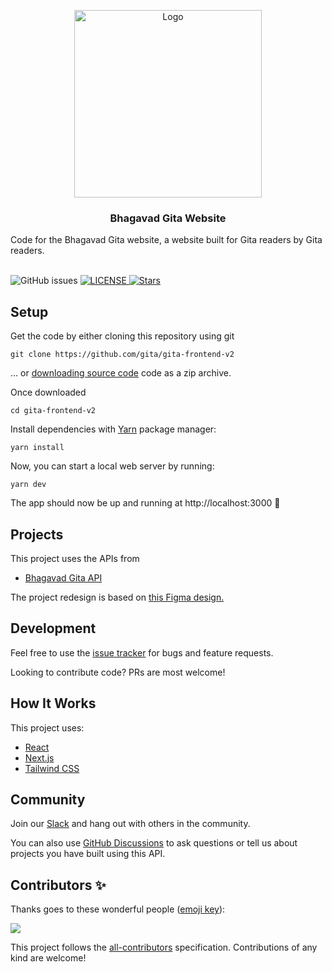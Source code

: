 <!-- markdownlint-disable -->

<p align="center">

<a href="https://bhagavadgita.io">

<img src="https://raw.githubusercontent.com/gita/bhagavad-gita-api/main/.github/gita.png" alt="Logo" width="300">

</a>

<h3 align="center">Bhagavad Gita Website</h3>

<p align="center">

Code for the Bhagavad Gita website, a website built for Gita readers by Gita readers.

<br />

<img alt="GitHub issues" src="https://img.shields.io/github/issues/gita/gita-frontend-v2">
<a href="https://github.com/gita//blob/master/LICENSE">
<img alt="LICENSE" src="https://img.shields.io/badge/License-MIT-yellow.svg?maxAge=43200">
</a>
<a href="https://starcharts.herokuapp.com/gita/gita-frontend-v2"><img alt="Stars" src="https://img.shields.io/github/stars/gita/gita-frontend-v2.svg?style=social"></a>

</p>

## Setup

Get the code by either cloning this repository using git

```
git clone https://github.com/gita/gita-frontend-v2
```

... or [downloading source code](https://github.com/gita/gita-frontend-v2/archive/refs/heads/main.zip) code as a zip archive.

Once downloaded

```
cd gita-frontend-v2
```

Install dependencies with [Yarn](https://classic.yarnpkg.com/en/docs/install) package manager:

```
yarn install
```

Now, you can start a local web server by running:

```
yarn dev
```

The app should now be up and running at http://localhost:3000 🚀

## Projects

This project uses the APIs from

- [Bhagavad Gita API](https://github.com/gita/bhagavad-gita-api)

The project redesign is based on [this Figma design.](https://www.figma.com/file/jssDxh7avC7hkq7Wl9CZEY/Gita-Web-App?node-id=0%3A1)

## Development

Feel free to use the [issue tracker](https://github.com/gita/gita-frontend-v2/issues) for bugs and feature requests.

Looking to contribute code? PRs are most welcome!

## How It Works

This project uses:

- [React](https://reactjs.org/)
- [Next.js](https://nextjs.org/docs/)
- [Tailwind CSS](https://tailwindcss.com/docs)

## Community

Join our [Slack](https://join.slack.com/t/vedvyas/shared_invite/zt-1o5himgxu-1e905aI7FM_8QsxbtiyVNA) and hang out with others in the community.

You can also use [GitHub Discussions](https://github.com/gita/gita-frontend-v2/discussions) to ask questions or tell us about projects you have built using this API.

## Contributors ✨

Thanks goes to these wonderful people ([emoji key](https://allcontributors.org/docs/en/emoji-key)):

<!-- ALL-CONTRIBUTORS-LIST:START - Do not remove or modify this section -->

<!-- prettier-ignore-start -->

<!-- markdownlint-disable -->

<a href="https://github.com/gita/gita-frontend-v2/graphs/contributors">
  <img src="https://contrib.rocks/image?repo=gita/gita-frontend-v2" />
</a>
<!-- markdownlint-restore -->

<!-- prettier-ignore-end -->

<!-- ALL-CONTRIBUTORS-LIST:END -->

This project follows the [all-contributors](https://github.com/all-contributors/all-contributors) specification. Contributions of any kind are welcome!
